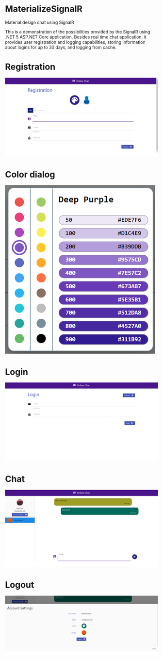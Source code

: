 # MaterializeSignalR
Material design chat using SignalR

This is a demonstration of the possibilities provided by the SignalR using .NET 5 ASP.NET Core application.
Besides real time chat application, it provides user registration and logging capabilities, storing information about logins for up to 30 days, and logging from cache.

# Registration
![Error](Readme/Registration.png)

# Color dialog
![Error](Readme/Color.png)

# Login
![Error](Readme/Login.png)

# Chat
![Error](Readme/Chat.png)

# Logout
![Error](Readme/Logout.png)
